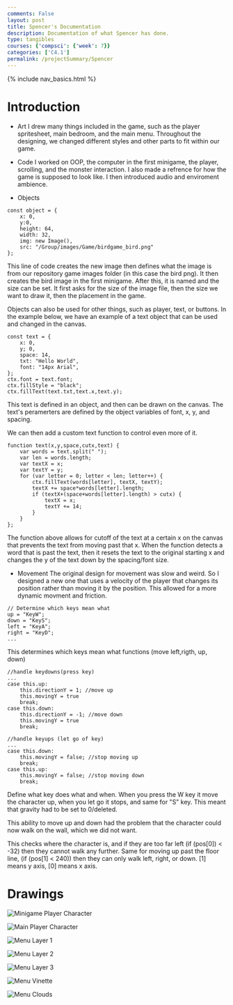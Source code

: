 ```yaml
---
comments: False
layout: post
title: Spencer's Documentation
description: Documentation of what Spencer has done.
type: tangibles
courses: {'compsci': {'week': 7}}
categories: ['C4.1']
permalink: /projectSummary/Spencer
---
```

{% include nav_basics.html %}

# Introduction
- Art 
I drew many things included in the game, such as the player spritesheet, main bedroom, and the main menu. Throughout the designing, we changed different styles and other parts to fit within our game.
- Code 
I worked on OOP, the computer in the first minigame, the player, scrolling, and the monster interaction. I also made a refrence for how the game is supposed to look like. I then introduced audio and enviroment ambience.

- Objects 
```
const object = {
    x: 0,
    y:0,
    height: 64,
    width: 32,
    img: new Image(),
    src: "/Group/images/Game/birdgame_bird.png"
};
```
This line of code creates the new image then defines what the image is from our repository game images folder (in this case the bird png). It then creates the bird image in the first minigame. 
After this, it is named and the size can be set. It first asks for the size of the image file, then the size we want to draw it, then the placement in the game.

Objects can also be used for other things, such as player, text, or buttons. In the example below, we have an example of a text object that can be used and changed in the canvas.
```
const text = {
    x: 0,
    y; 0,
    space: 14,
    txt: "Hello World",
    font: "14px Arial",
};
ctx.font = text.font;
ctx.fillStyle = "black";
ctx.fillText(text.txt,text.x,text.y);
```
This text is defined in an object, and then can be drawn on the canvas. The text's peramerters are defined by the object variables of font, x, y, and spacing.

We can then add a custom text function to control even more of it.
```
function text(x,y,space,cutx,text) {
    var words = text.split(" ");
    var len = words.length;
    var textX = x;
    var textY = y;
    for (var letter = 0; letter < len; letter++) {
        ctx.fillText(words[letter], textX, textY);
        textX += space*words[letter].length;
        if (textX+(space+words[letter].length) > cutx) {
            textX = x;
            textY += 14;
        }
    }
};
```
The function above allows for cutoff of the text at a certain x on the canvas that prevents the text from moving past that x. When the function detects a word that is past the text, then it resets the text to the original starting x and changes the y of the text down by the spacing/font size.

- Movement 
The original design for movement was slow and weird. So I designed a new one that uses a velocity of the player that changes its position rather than moving it by the position. This allowed for a more dynamic movment and friction.
```
// Determine which keys mean what
up = "KeyW"; 
down = "KeyS";
left = "KeyA";
right = "KeyD";
...
```
This determines which keys mean what functions (move left,rigth, up, down)
```
//handle keydowns(press key)
...
case this.up:
    this.directionY = 1; //move up
    this.movingY = true 
    break;
case this.down:
    this.directionY = -1; //move down
    this.movingY = true
    break;

//handle keyups (let go of key)
...
case this.down:
    this.movingY = false; //stop moving up
    break;
case this.up:
    this.movingY = false; //stop moving down
    break;
```
Define what key does what and when. When you press the W key it move the character up, when you let go it stops, and same for "S" key. 
This meant that gravity had to be set to 0/deleted.

This ability to move up and down had the problem that the character could now walk on the wall, which we did not want. 

This checks where the character is, and if they are too far left (if (pos[0]) < -32) then they cannot walk any further. Same for moving up past the floor line, (if (pos[1] < 240)) then they can only walk left, right, or down. [1] means y axis, [0] means x axis.

# Drawings
![Minigame Player Character](/Group/images/Game/minigame_player.png)

![Main Player Character](/Group/images/Game/walking-sprite.png)

![Menu Layer 1](/Group/images/Game/menu_tree.png)

![Menu Layer 2](/Group/images/Game/menu_building.png)

![Menu Layer 3](/Group/images/Game/menu_entities.png)

![Menu Vinette](/Group/images/Game/menu_fade.png)

![Menu Clouds](/Group/images/Game/menu_cloud1.png)